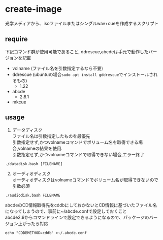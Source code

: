 # create-image
光学メディアから、isoファイルまたはシングルwav+cueを作成するスクリプト

## require
下記コマンド群が使用可能であること, ddrescue,abcdeは手元で動作したバージョンを記載
- volname (ファイル名を引数指定するなら不要)
- ddrescue (ubuntuの場合`sudo apt install gddrescue`でインストールされるもの)
  - 1.22
- abcde
  - 2.8.1
- mkcue

## usage
1. データディスク  
ファイル名は引数指定したものを最優先  
引数指定せず,かつvolnameコマンドでボリューム名を取得できる場合,volnameの結果を使用.  
引数指定せず,かつvolnameコマンドで取得できない場合,エラー終了
```
./datadisk.bash [FILENAME]
```
2. オーディオディスク  
オーディオディスクはvolnameコマンドでボリューム名が取得できないので引数必須  
```
./audiodisk.bash FILENAME
```

abcdeのCD情報取得先をcddbにしておかないとCD情報に基づいたファイル名になってしまうので、事前に~/abcde.confで設定しておくこと  
abcde2.9からコマンドラインで設定できるようになるので、パッケージのバージョン上がったら対応
```
echo "CDDBMETHOD=cddb" >~/.abcde.conf
```
